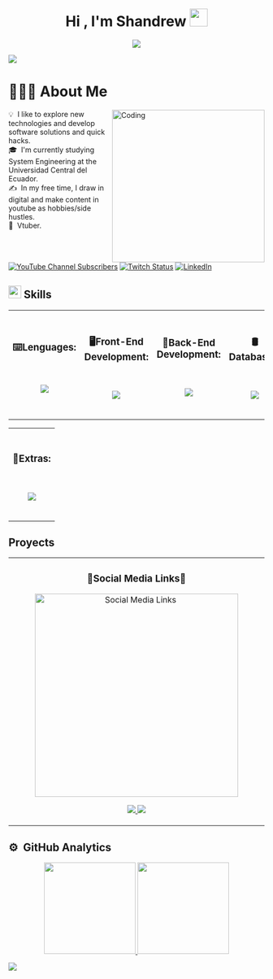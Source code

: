 
<h1 align="center"><b>Hi , I'm Shandrew </b><img src="https://media.giphy.com/media/hvRJCLFzcasrR4ia7z/giphy.gif" width="35"></h1>
<p align="center">
 <img src="https://readme-typing-svg.herokuapp.com?font=Time+New+Roman&color=cyan&size=25&center=true&vCenter=true&width=600&height=100&lines=Full+Stack+Developer..&hearts;++;Active+Learner;Love+to+learn+new+stuffs.<3,;Vtuber">
</p>
<a href="https://www.youtube.com/watch?v=dQw4w9WgXcQ"><img src="https://user-images.githubusercontent.com/73097560/115834477-dbab4500-a447-11eb-908a-139a6edaec5c.gif"></a>

<h1>👨🏻‍💻 About Me</h1> 
<img align="right" alt="Coding" width="300" src="https://cdn.dribbble.com/users/1277312/screenshots/14733298/media/39b1045e593737587dd60e42c8422d1f.gif" >

💡 &nbsp;I like to explore new technologies and develop software solutions and quick hacks.\
🎓 &nbsp;I'm currently studying System Engineering at the Universidad Central del Ecuador.\
✍️ &nbsp;In my free time, I draw in digital and make content in youtube as hobbies/side hustles.\
🤡 &nbsp;Vtuber.
<p align="center">
  
  [![YouTube Channel Subscribers](https://img.shields.io/youtube/channel/subscribers/UCjxyFoqzFm45CJmOB6ANqiA?style=social)](https://www.youtube.com/@Shandrew?sub_confirmation=1)
  [![Twitch Status](https://img.shields.io/twitch/status/elshandrew?style=social)](https://www.twitch.tv/elshandrew)
  [![LinkedIn](https://img.shields.io/badge/LinkedIn-0077B5?style=message)](https://www.linkedin.com/in/andr%C3%A9s-rom%C3%A1n/)
</p>
<h2><img src="https://media2.giphy.com/media/QssGEmpkyEOhBCb7e1/giphy.gif?cid=ecf05e47a0n3gi1bfqntqmob8g9aid1oyj2wr3ds3mg700bl&rid=giphy.gif" width ="25"> Skills</h2>
<p align="center">

<table align="center">
  <td width="auto">
    <h3 align="center">⌨️Lenguages:</h3>
    <br>   
<p align="center">
  <a href="https://skillicons.dev">
    <img src="https://skillicons.dev/icons?i=java,cs,python&perline=14" />
  </a>
</p></td>
<td width="auto">
      <br>   
    <h3 align="center">🖥️Front-End Development:</h3>
    <br>   
<p align="center">
  <a href="https://skillicons.dev">
    <img src="https://skillicons.dev/icons?i=js,css,html,react,bootstrap&perline=14" />
  </a>
</p>
<br>
</td>
  <td width="auto">
      <br>   
    <h3 align="center">🚧Back-End Development:</h3>
    <br>   
<p align="center">
  <a href="https://skillicons.dev">
    <img src="https://skillicons.dev/icons?i=dotnet,spring,fastapi&perline=14" />
  </a>
</p>
<br>    
</td>
   <td width="auto">
      <br>   
    <h3 align="center">🛢️Databases:</h3>
    <br>   
<p align="center">
  <a href="https://skillicons.dev">
    <img src="https://skillicons.dev/icons?i=mongodb,mysql,postgres&perline=14" />
  </a>
</p>
<br>    
</td>
</table>

</p>
<table align="center">
  <td width="auto">
      <br>   
    <h3 align="center">🚧Extras:</h3>
    <br>   
<p align="center">
  <a href="https://skillicons.dev">
    <img src="https://skillicons.dev/icons?i=git,github,arch,bash,blender,discord,docker,gitlab,gmail,idea,linkedin,linux,ps,postman,pycharm,selenium,tensorflow,ubuntu,visualstudio,vscode,windows&perline=14" />
  </a>
</p>
<br>    
</td>
</table>
<h2>Proyects</h2>
<table>
  <td width="50%">
    <h3 align="center">🔗Social Media Links🔗</h3>
    <div align="center">
      <a href="https://github.com/andrew001s/shandrewcard" target="_blank"><img src="https://i.imgur.com/jJR24Wc.png" width="400" alt="Social Media Links"></a>
      <p>
        <a href="https://github.com/andrew001s/shandrewcard" target="_blank">
          <img src="https://img.shields.io/badge/Code-B4A4DC?style=for-the-badge&logo=github&logoColor=white&color=black">
        </a>
        <a href="https://shandrewcard.netlify.app/" target="_blank">
          <img src="https://img.shields.io/badge/-Page-green?style=for-the-badge&color=gray">
        </a>
      </p>
    </div>                                                                                       
  </td>                           
</table>  
<h2>⚙️ &nbsp;GitHub Analytics</h2>
<p align="center">
<a href="https://github.com/andrew001s">
  <img height="180em" src="https://github-readme-stats-eight-theta.vercel.app/api?username=andrew001s&show_icons=true&theme=tokyonight&include_all_commits=true&count_private=true"/>
  <img height="180em" src="https://github-readme-stats-eight-theta.vercel.app/api/top-langs/?username=andrew001s&layout=compact&langs_count=8&theme=tokyonight"/>
</a>
</p>
<a href="https://www.youtube.com/watch?v=dQw4w9WgXcQ"><img src="https://user-images.githubusercontent.com/73097560/115834477-dbab4500-a447-11eb-908a-139a6edaec5c.gif"></a>
